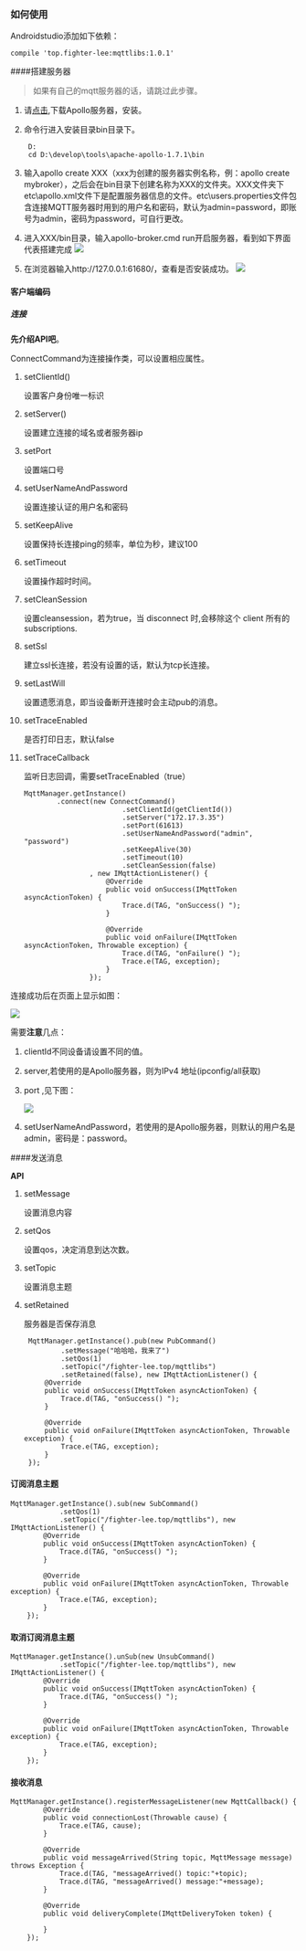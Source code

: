 ### 如何使用
Androidstudio添加如下依赖：

	compile 'top.fighter-lee:mqttlibs:1.0.1'

####搭建服务器
> 如果有自己的mqtt服务器的话，请跳过此步骤。

1. 请[点击](http://activemq.apache.org/apollo/download.html),下载Apollo服务器，安装。
2. 命令行进入安装目录bin目录下。

	    D:
    	cd D:\develop\tools\apache-apollo-1.7.1\bin

3. 输入apollo create XXX（xxx为创建的服务器实例名称，例：apollo create mybroker），之后会在bin目录下创建名称为XXX的文件夹。XXX文件夹下etc\apollo.xml文件下是配置服务器信息的文件。etc\users.properties文件包含连接MQTT服务器时用到的用户名和密码，默认为admin=password，即账号为admin，密码为password，可自行更改。
4. 进入XXX/bin目录，输入apollo-broker.cmd run开启服务器，看到如下界面代表搭建完成
![](https://i.imgur.com/Dxq75Mt.png)
5. 在浏览器输入http://127.0.0.1:61680/，查看是否安装成功。
	![](https://i.imgur.com/ZfYkZU0.png)

#### 客户端编码

##### 连接

**先介绍API吧**。

ConnectCommand为连接操作类，可以设置相应属性。

1. setClientId()

	设置客户身份唯一标识

2. setServer()

	设置建立连接的域名或者服务器ip

3. setPort

	设置端口号

4. setUserNameAndPassword

	设置连接认证的用户名和密码

5. setKeepAlive

	设置保持长连接ping的频率，单位为秒，建议100

6. setTimeout

	设置操作超时时间。

7. setCleanSession

	设置cleansession，若为true，当 disconnect 时,会移除这个 client 所有的 subscriptions.

8. setSsl

	建立ssl长连接，若没有设置的话，默认为tcp长连接。

9. setLastWill

	设置遗愿消息，即当设备断开连接时会主动pub的消息。

10. setTraceEnabled

	是否打印日志，默认false

11. setTraceCallback

	监听日志回调，需要setTraceEnabled（true）



		MqttManager.getInstance()
                .connect(new ConnectCommand()
                                .setClientId(getClientId())
                                .setServer("172.17.3.35")
                                .setPort(61613)
                                .setUserNameAndPassword("admin", "password")
                                .setKeepAlive(30)
                                .setTimeout(10)
                                .setCleanSession(false)
                        , new IMqttActionListener() {
                            @Override
                            public void onSuccess(IMqttToken asyncActionToken) {
                                Trace.d(TAG, "onSuccess() ");
                            }

                            @Override
                            public void onFailure(IMqttToken asyncActionToken, Throwable exception) {
                                Trace.d(TAG, "onFailure() ");
                                Trace.e(TAG, exception);
                            }
                        });

连接成功后在页面上显示如图：

![](https://i.imgur.com/96bbHu3.png)

需要**注意**几点：

1. clientId不同设备请设置不同的值。
2. server,若使用的是Apollo服务器，则为IPv4 地址(ipconfig/all获取)
3. port ,见下图：

	![](https://i.imgur.com/fc8zFPx.png)
4. setUserNameAndPassword，若使用的是Apollo服务器，则默认的用户名是admin，密码是：password。

####发送消息

**API**

1. setMessage

	设置消息内容

2. setQos

	设置qos，决定消息到达次数。

3. setTopic

	设置消息主题

4. setRetained

	服务器是否保存消息

		MqttManager.getInstance().pub(new PubCommand()
                .setMessage("哈哈哈，我来了")
                .setQos(1)
                .setTopic("/fighter-lee.top/mqttlibs")
                .setRetained(false), new IMqttActionListener() {
            @Override
            public void onSuccess(IMqttToken asyncActionToken) {
                Trace.d(TAG, "onSuccess() ");
            }

            @Override
            public void onFailure(IMqttToken asyncActionToken, Throwable exception) {
                Trace.e(TAG, exception);
            }
        });

#### 订阅消息主题

	MqttManager.getInstance().sub(new SubCommand()
                .setQos(1)
                .setTopic("/fighter-lee.top/mqttlibs"), new IMqttActionListener() {
            @Override
            public void onSuccess(IMqttToken asyncActionToken) {
                Trace.d(TAG, "onSuccess() ");
            }

            @Override
            public void onFailure(IMqttToken asyncActionToken, Throwable exception) {
                Trace.e(TAG, exception);
            }
        });

#### 取消订阅消息主题

	MqttManager.getInstance().unSub(new UnsubCommand()
                .setTopic("/fighter-lee.top/mqttlibs"), new IMqttActionListener() {
            @Override
            public void onSuccess(IMqttToken asyncActionToken) {
                Trace.d(TAG, "onSuccess() ");
            }

            @Override
            public void onFailure(IMqttToken asyncActionToken, Throwable exception) {
                Trace.e(TAG, exception);
            }
        });

#### 接收消息

	MqttManager.getInstance().registerMessageListener(new MqttCallback() {
            @Override
            public void connectionLost(Throwable cause) {
                Trace.e(TAG, cause);
            }

            @Override
            public void messageArrived(String topic, MqttMessage message) throws Exception {
                Trace.d(TAG, "messageArrived() topic:"+topic);
                Trace.d(TAG, "messageArrived() message:"+message);
            }

            @Override
            public void deliveryComplete(IMqttDeliveryToken token) {

            }
        });